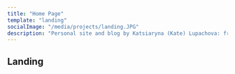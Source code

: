 ```yaml
---
title: "Home Page"
template: "landing"
socialImage: "/media/projects/landing.JPG"
description: "Personal site and blog by Katsiaryna (Kate) Lupachova: freelancer, full-stack web and mobile developer from Belarus with specialization in Dashboards / Admin Panels development."
---
```


## Landing
